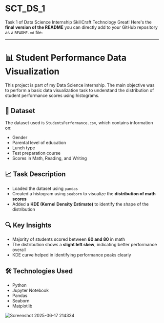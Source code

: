 # SCT_DS_1
Task 1 of Data Science Internship  SkillCraft Technology
Great! Here's the **final version of the README** you can directly add to your GitHub repository as a `README.md` file:

---

# 📊 Student Performance Data Visualization

This project is part of my Data Science internship. The main objective was to perform a basic data visualization task to understand the distribution of student performance scores using histograms.

## 📁 Dataset

The dataset used is `StudentsPerformance.csv`, which contains information on:

* Gender
* Parental level of education
* Lunch type
* Test preparation course
* Scores in Math, Reading, and Writing

## 📈 Task Description

* Loaded the dataset using `pandas`
* Created a histogram using `seaborn` to visualize the **distribution of math scores**
* Added a **KDE (Kernel Density Estimate)** to identify the shape of the distribution

## 🔍 Key Insights

* Majority of students scored between **60 and 80** in math
* The distribution shows a **slight left skew**, indicating better performance overall
* KDE curve helped in identifying performance peaks clearly

## 🛠️ Technologies Used

* Python
* Jupyter Notebook
* Pandas
* Seaborn
* Matplotlib

![Screenshot 2025-06-17 214334](https://github.com/user-attachments/assets/d58a6100-75cf-47e4-b81d-1d7c9392443f)
